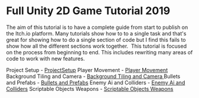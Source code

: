 # Full Unity 2D Game Tutorial 2019

The aim of this tutorial is to have a complete guide from start to publish on the Itch.io platform. Many tutorials show how to to a single task and that's great for showing how to do a single section of code but I find this fails to show how all the different sections work together.  This tutorial is focused on the process from beginning to end. This includes rewriting many areas of code to work with new features.

Project Setup - [ProjectSetup] 
Player Movement -  [Player Movement]
Background Tiling and Camera - [Background Tiling and Camera ]
Bullets and Prefabs - [Bullets and Prefabs]
Enemy Ai and Colliders -  [Enemy Ai and Colliders]
Scriptable Objects Weapons - [Scriptable Objects Weapons]



   [ProjectSetup]: <https://www.gamedevelopment.blog/full-unity-2d-game-tutorial-2019/>
   [Player Movement]: <https://www.gamedevelopment.blog/unity-2d-game-tutorial-2019-player-movement/>
   [Background Tiling and Camera ]: <https://www.gamedevelopment.blog/full-unity-2d-game-tutorial-2019-background-and-camera/>
   [Bullets and Prefabs]: <https://www.gamedevelopment.blog/unity-2d-game-tutorial-2019-bullets/>
   [Enemy Ai and Colliders]: <https://www.gamedevelopment.blog/full-unity-2d-game-tutorial-2019-simple-enemy-ai-and-colliders/>
   [Scriptable Objects Weapons]: <https://www.gamedevelopment.blog/full-unity-2d-game-tutorial-2019-scriptable-objects//>

